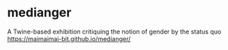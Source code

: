 # medianger
A Twine-based exhibition critiquing the notion of gender by the status quo
 https://maimaimai-bit.github.io/medianger/ 
